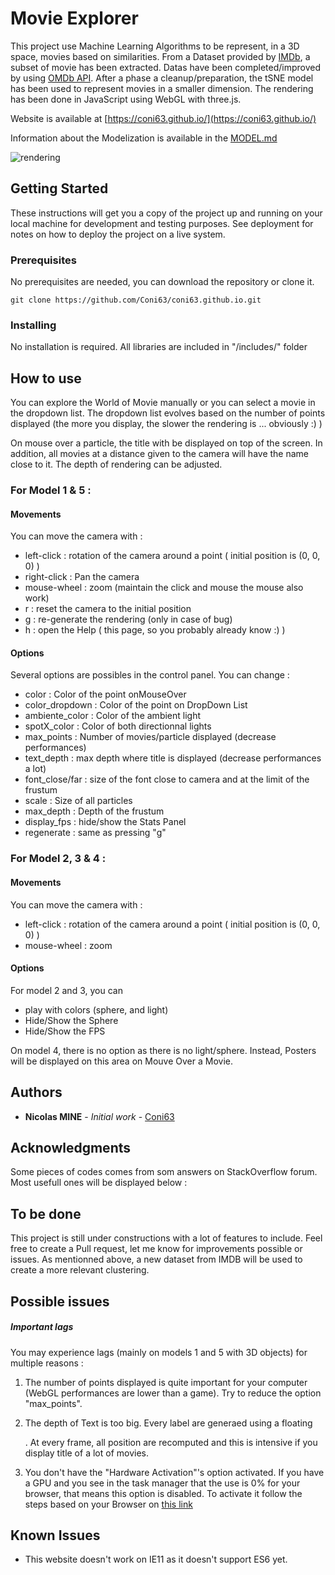 # Movie Explorer

This project use Machine Learning Algorithms to be represent, in a 3D space, movies based on similarities. From a Dataset provided by [IMDb](https://www.imdb.com/interfaces/), a subset of movie has been extracted. Datas have been completed/improved by using [OMDb API](http://www.omdbapi.com/). After a phase a cleanup/preparation, the tSNE model has been used to represent movies in a smaller dimension. The rendering has been done in JavaScript using WebGL with three.js.

Website is available at [https://coni63.github.io/](https://coni63.github.io/)

Information about the Modelization is available in the [MODEL.md](https://github.com/Coni63/coni63.github.io/blob/master/MODEL.md)

![rendering](https://github.com/Coni63/coni63.github.io/blob/master/includes/img/render1.png)

## Getting Started

These instructions will get you a copy of the project up and running on your local machine for development and testing purposes. See deployment for notes on how to deploy the project on a live system.

### Prerequisites

No prerequisites are needed, you can download the repository or clone it.

```
git clone https://github.com/Coni63/coni63.github.io.git
```

### Installing

No installation is required. All libraries are included in "/includes/" folder


## How to use

You can explore the World of Movie manually or you can select a movie in the dropdown list. The dropdown list evolves based on the number of points displayed (the more you display, the slower the rendering is ... obviously :) ) 

On mouse over a particle, the title with be displayed on top of the screen. In addition, all movies at a distance given to the camera will have the name close to it. The depth of rendering can be adjusted.

### For Model 1 & 5 :

#### Movements

You can move the camera with :

* left-click : rotation of the camera around a point ( initial position is (0, 0, 0) )
* right-click : Pan the camera
* mouse-wheel : zoom (maintain the click and mouse the mouse also work)
* r : reset the camera to the initial position
* g : re-generate the rendering (only in case of bug)
* h : open the Help ( this page, so you probably already know :) )

#### Options

Several options are possibles in the control panel. You can change :

* color : Color of the point onMouseOver
* color_dropdown : Color of the point on DropDown List
* ambiente_color : Color of the ambient light
* spotX_color : Color of both directionnal lights
* max_points : Number of movies/particle displayed (decrease performances)
* text_depth : max depth where title is displayed (decrease performances a lot)  
* font_close/far : size of the font close to camera and at the limit of the frustum
* scale : Size of all particles
* max_depth : Depth of the frustum
* display_fps : hide/show the Stats Panel
* regenerate : same as pressing "g"

### For Model 2, 3 & 4 :

#### Movements

You can move the camera with :

* left-click : rotation of the camera around a point ( initial position is (0, 0, 0) )
* mouse-wheel : zoom

#### Options

For model 2 and 3, you can 

* play with colors (sphere, and light)
* Hide/Show the Sphere
* Hide/Show the FPS

On model 4, there is no option as there is no light/sphere. Instead, Posters will be displayed on this area on Mouve Over a Movie.


## Authors

* **Nicolas MINE** - *Initial work* - [Coni63](https://github.com/Coni63)


## Acknowledgments

Some pieces of codes comes from som answers on StackOverflow forum. Most usefull ones will be displayed below :

## To be done

This project is still under constructions with a lot of features to include. Feel free to create a Pull request, let me know for improvements possible or issues. As mentionned above, a new dataset from IMDB will be used to create a more relevant clustering. 

## Possible issues

##### Important lags

You may experience lags (mainly on models 1 and 5 with 3D objects) for multiple reasons :

1. The number of points displayed is quite important for your computer (WebGL performances are lower than a game). Try to reduce the option "max_points".

2. The depth of Text is too big. Every label are generaed using a floating <div>. At every frame, all position are recomputed and this is intensive if you display title of a lot of movies.

3. You don't have the "Hardware Activation"'s option activated. If you have a GPU and you see in the task manager that the use is 0% for your browser, that means this option is disabled. To activate it follow the steps based on your Browser on [this link](https://wevideo.zendesk.com/hc/en-us/articles/225259448-How-to-enable-WebGL)

## Known Issues

* This website doesn't work on IE11 as it doesn't support ES6 yet.
